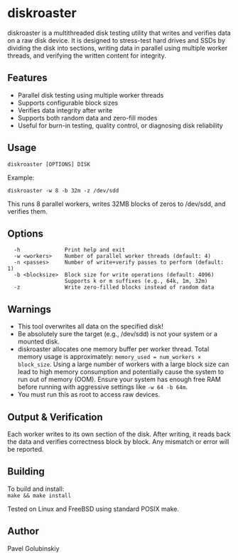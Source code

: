 diskroaster
=========

diskroaster is a multithreaded disk testing utility that writes and verifies data on a raw disk device. It is designed to stress-test hard drives and SSDs by dividing the disk into sections, writing data in parallel using multiple worker threads, and verifying the written content for integrity.

Features
--------

- Parallel disk testing using multiple worker threads
- Supports configurable block sizes
- Verifies data integrity after write
- Supports both random data and zero-fill modes
- Useful for burn-in testing, quality control, or diagnosing disk reliability

Usage
-----

    diskroaster [OPTIONS] DISK

Example:

    diskroaster -w 8 -b 32m -z /dev/sdd

This runs 8 parallel workers, writes 32MB blocks of zeros to /dev/sdd, and verifies them.

Options
-------
```
  -h              Print help and exit  
  -w <workers>    Number of parallel worker threads (default: 4)  
  -n <passes>     Number of write+verify passes to perform (default: 1)  
  -b <blocksize>  Block size for write operations (default: 4096)    
                  Supports k or m suffixes (e.g., 64k, 1m, 32m)  
  -z              Write zero-filled blocks instead of random data  
```
Warnings
--------

- This tool overwrites all data on the specified disk!
- Be absolutely sure the target (e.g., /dev/sdd) is not your system or a mounted disk.
- diskroaster allocates one memory buffer per worker thread.  Total memory usage is approximately:
`memory_used = num_workers × block_size`.
Using a large number of workers with a large block size can lead to high memory consumption and potentially cause the system to run out of memory (OOM).
Ensure your system has enough free RAM before running with aggressive settings like `-w 64 -b 64m`.
- You must run this as root to access raw devices.

Output & Verification
---------------------

Each worker writes to its own section of the disk. After writing, it reads back the data and verifies correctness block by block. Any mismatch or error will be reported.

Building
--------

To build and install:  
`make && make install`

Tested on Linux and FreeBSD using standard POSIX make.

Author
------

Pavel Golubinskiy  
